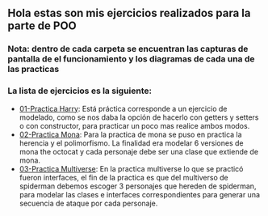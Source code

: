 ## Hola estas son mis ejercicios realizados para la parte de POO 
### Nota: dentro de cada carpeta se encuentran las capturas de pantalla de el funcionamiento y los diagramas de cada una de las practicas
### La lista de ejercicios es la siguiente:
  * [01-Practica Harry](https://github.com/JAntonioMoraG/Backend-Java/tree/main/Practicas-POO/01-practicaHarry): Está práctica corresponde a un ejercicio de modelado, como se nos daba la opción de hacerlo con getters y setters o con constructor, para practicar un poco mas realice ambos modos.
  * [02-Practica Mona](https://github.com/JAntonioMoraG/Backend-Java/tree/main/Practicas-POO/02-practicaMona): Para la practica de mona se puso en practica la herencia y el polimorfismo. La finalidad era modelar 6 versiones de mona the octocat y cada personaje debe ser una clase que extiende de mona.
  * [03-Practica Multiverse](https://github.com/JAntonioMoraG/Backend-Java/tree/main/Practicas-POO/03-practicaMultiverse): En la practica multiverse lo que se practicó fueron interfaces, el fin de la practica es que del multiverso de spiderman debemos escoger 3 personajes que hereden de spiderman, para modelar las clases e interfaces correspondientes para generar una secuencia de ataque por cada personaje.
